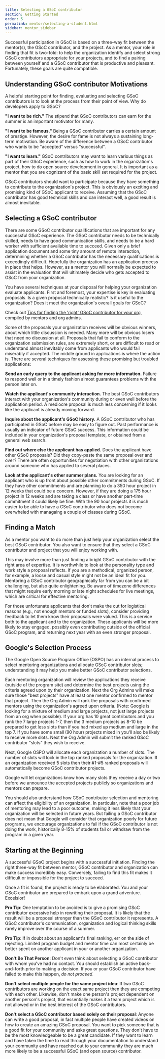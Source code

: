 ```yaml
---
title: Selecting a GSoC contributor
section: Getting Started
order: 5
permalink: mentor/selecting-a-student.html
sidebar: mentor_sidebar
---
```


Successful participation in GSoC is based on a three-way fit between the mentor(s), the GSoC contributor, and the project. As a mentor, your role in finding that fit is two-fold: to help the organization identify and select strong GSoC contributors appropriate for your projects, and to find a pairing between yourself and a GSoC contributor that is productive and pleasant. Fortunately, these goals are quite compatible.

## Understanding GSoC contributor Motivations

A helpful starting point for finding, evaluating and selecting GSoC contributors is to look at the process from their point of view. Why do developers apply to GSoC?

**"I want to be rich."** The stipend that GSoC contributors can earn for the summer is an important motivator for many.

**"I want to be famous."** Being a GSoC contributor carries a certain amount of prestige. However, the desire for fame is not always a sustaining long-term motivation. Be aware of the difference between a GSoC contributor who wants to be "accepted" versus "successful".

**"I want to learn."** GSoC contributors may want to learn various things as part of their GSoC experience, such as how to work in the organization's project, how to do open source development in general. It is important as a mentor that you are cognizant of the basic skill set required for the project.

GSoC contributors should want to participate because they have something to contribute to the organization's project. This is obviously an exciting and promising kind of GSoC applicant to receive. Assuming that the GSoC contributor has good technical skills and can interact well, a good result is almost inevitable.

## Selecting a GSoC contributor

There are some GSoC contributor qualifications that are important for any successful GSoC experience. The GSoC contributor needs to be technically skilled, needs to have good communication skills, and needs to be a hard worker with sufficient available time to succeed. Given only a brief application document and some tiny amount of remote interaction, determining whether a GSoC contributor has the necessary qualifications is exceedingly difficult. Hopefully the organization has an application process in place that helps. However, as a mentor you will normally be expected to assist in the evaluation that will ultimately decide who gets accepted to GSoC from your organization.

You have several techniques at your disposal for helping your organization evaluate applicants. First and foremost, your expertise is key in evaluating proposals. Is a given proposal technically realistic? Is it useful to the organization? Does it meet the organization's overall goals for GSoC?

Check out [Tips for finding the 'right' GSoC contributor for your org](https://docs.google.com/document/d/1HrCuijYNfDZGaQ9Eyp0HQ6iXuELRmDSimrSkrJRtwug/edit?usp=sharing), compiled by mentors and org admins.

Some of the proposals your organization receives will be obvious winners, about which little discussion is needed. Many more will be obvious losers that need no discussion at all. Proposals that fail to conform to the organization submission rules, are extremely short, or are difficult to read or understand almost inevitably come from applicants who would fail miserably if accepted. The middle ground in applications is where the action is. There are several techniques for assessing these promising but troubled applications:

**Send an early query to the applicant asking for more information.** Failure to respond well or in a timely fashion almost guarantees problems with the person later on.

**Watch the applicant's community interaction.** The best GSoC contributors interact with your organization's community during or even well before the application period. A mediocre proposal is much less concerning if it looks like the applicant is already moving forward.

**Inquire about the applicant's GSoC history.** A GSoC contributor who has participated in GSoC before may be easy to figure out. Past performance is usually an indicator of future GSoC success. This information could be included in your organization's proposal template, or obtained from a general web search.

**Find out where else the applicant has applied.** Does the applicant have other GSoC proposals? Did they copy-paste the same proposal over and over? There are often opportunities for negotiation with other organizations around someone who has applied to several places.

**Look at the applicant's other summer plans.** You are looking for an applicant who is up front about possible other commitments during GSoC. If they have other commitments and are planning to do a 350 hour project in 12 weeks that could be a concern. However, if they are doing a 175 hour project in 12 weeks and are taking a class or have another part-time commitment it could likely be fine. With the 90 hour projects it is much easier to be able to have a GSoC contributor who does not become overwheled with managaing a couple of classes during GSoC.

## Finding a Match

As a mentor you want to do more than just help your organization select the best GSoC contributor. You also want to ensure that they select a GSoC contributor and project that you will enjoy working with.

This may involve more than just finding a bright GSoC contributor with the right area of expertise. It is worthwhile to look at the personality type and work style a proposal reflects. If you are a methodical, organized person, for example, a loose and casual style might not be an ideal fit for you. Mentoring a GSoC contributor geographically far from you can be a bit challenging, but also quite enlightening. Be aware of timezone differences that might require early morning or late night schedules for live meetings, which are critical for effective mentoring.

For those unfortunate applicants that don't make the cut for logistical reasons (e.g., not enough mentors or funded slots), consider providing feedback to let them know their proposals were valued.  This is a service both to the applicant and to the organization. These applicants will be more likely to stay engaged, possibly even contributing outside of the official GSoC program, and returning next year with an even stronger proposal.

## Google's Selection Process

The Google Open Source Program Office (OSPO) has an internal process to select mentoring organizations and allocate GSoC contributor slots; understanding it may help you make better GSoC contributor selections.

Each mentoring organization will review the applications they receive (outside of the program site) and determine the best projects using the criteria agreed upon by their organization. Next the Org Admins will make sure those "best projects" have at least one mentor confirmed to mentor that project. Then the Org Admin will rank the proposals with confirmed mentors using the organization's agreed upon criteria. (Note: Google is looking for a mixture of medium and large projects, not just large projects from an org when possible). If your org has 10 great contributors and you rank the 7 large projects 1-7, then the 3 medium projects as 8-10 be prepared to get less slots than if you had mixed up medium and large in the top 7. If you have some small (90 hour) projects mixed in you'll also be likely to receive more slots. Next the Org Admin will submit the ranked GSoC contributor "slots" they wish to receive.

Next, Google OSPO will allocate each organization a number of slots. The number of slots will lock in the top ranked proposals for the organization. If an organization received 5 slots then their #1-#5 ranked proposals will automatically become GSoC contributor projects.

Google will let organizations know how many slots they receive a day or two before we announce the accepted projects publicly so organizations and mentors can prepare.

You should also understand how GSoC contributor selection and mentoring can affect the eligibility of an organization. In particular, note that a poor job of mentoring may lead to a poor outcome, making it less likely that your organization will be selected in future years. But failing a GSoC contributor does not mean that Google will consider that organization poorly for future programs, we encourage organizations to fail if the GSoC contributor is not doing the work, historically 8-15% of students fail or withdraw from the program in a given year.

## Starting at the Beginning

A successful GSoC project begins with a successful initiation. Finding the right three-way fit between mentor, GSoC contributor and organization can make success incredibly easy. Conversely, failing to find this fit makes it difficult or impossible for the project to succeed.

Once a fit is found, the project is ready to be elaborated. You and your GSoC contributor are prepared to embark upon a grand adventure. Excelsior!

**Pro Tip**: One temptation to be avoided is to give a promising GSoC contributor excessive help in rewriting their proposal. It is likely that the result will be a proposal stronger than the GSoC contributor it represents. A GSoC contributor's communication, organization and logical thinking skills rarely improve over the course of a summer.

**Pro Tip**: If in doubt about an applicant's final ranking, err on the side of rejecting. Limited program budget and mentor time can most certainly be better spent on another applicant in your or another organization.

**Don't Be That Person**: Don't even think about selecting a GSoC contributor with whom you've had no contact. You should establish an active back-and-forth prior to making a decision. If you or your GSoC contributor have failed to make this happen, *do not proceed*.

**Don't select multiple people for the same project idea**: If two GSoC contributors are working on the exact same project then they are competing with each other. Likewise, don't make one person's project dependent on another person's project, that essentially makes it a team project which is not allowed or in the best interest of the GSoC contributors.

**Don't select a GSoC contributor based solely on their proposal**: Anyone can write a good proposal, in fact multiple people have created videos on how to create an amazing GSoC proposal. You want to pick someone that is a good fit for your community and asks great questions. They don't have to be the most knowledgeable to be a great candidate. If they want to learn and have taken the time to read through your documentation to understand your community and have reached out to your community they are much more likely to be a successful GSoC (and open source) contributor.
